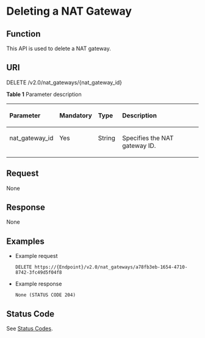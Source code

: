 # Deleting a NAT Gateway<a name="nat_api_0004"></a>

## Function<a name="section23460301"></a>

This API is used to delete a NAT gateway.

## URI<a name="section9816121"></a>

DELETE /v2.0/nat\_gateways/\{nat\_gateway\_id\}

**Table  1**  Parameter description

<a name="table285161395713"></a>
<table><thead align="left"><tr id="row12912101317577"><th class="cellrowborder" valign="top" width="22.57%" id="mcps1.2.5.1.1"><p id="p791271313579"><a name="p791271313579"></a><a name="p791271313579"></a>Parameter</p>
</th>
<th class="cellrowborder" valign="top" width="8.649999999999999%" id="mcps1.2.5.1.2"><p id="p1391221355716"><a name="p1391221355716"></a><a name="p1391221355716"></a>Mandatory</p>
</th>
<th class="cellrowborder" valign="top" width="12.9%" id="mcps1.2.5.1.3"><p id="p7912013105718"><a name="p7912013105718"></a><a name="p7912013105718"></a>Type</p>
</th>
<th class="cellrowborder" valign="top" width="55.879999999999995%" id="mcps1.2.5.1.4"><p id="p1191216131572"><a name="p1191216131572"></a><a name="p1191216131572"></a>Description</p>
</th>
</tr>
</thead>
<tbody><tr id="row1591281345717"><td class="cellrowborder" valign="top" width="22.57%" headers="mcps1.2.5.1.1 "><p id="p69121213115717"><a name="p69121213115717"></a><a name="p69121213115717"></a>nat_gateway_id</p>
</td>
<td class="cellrowborder" valign="top" width="8.649999999999999%" headers="mcps1.2.5.1.2 "><p id="p1291281325710"><a name="p1291281325710"></a><a name="p1291281325710"></a>Yes</p>
</td>
<td class="cellrowborder" valign="top" width="12.9%" headers="mcps1.2.5.1.3 "><p id="p179129138573"><a name="p179129138573"></a><a name="p179129138573"></a>String</p>
</td>
<td class="cellrowborder" valign="top" width="55.879999999999995%" headers="mcps1.2.5.1.4 "><p id="p20912111395719"><a name="p20912111395719"></a><a name="p20912111395719"></a>Specifies the NAT gateway ID.</p>
</td>
</tr>
</tbody>
</table>

## Request<a name="section56908304"></a>

None

## Response<a name="section42412694"></a>

None

## Examples<a name="section46169932"></a>

-   Example request

    ```
    DELETE https://{Endpoint}/v2.0/nat_gateways/a78fb3eb-1654-4710-8742-3fc49d5f04f8
    ```


-   Example response

    ```
    None (STATUS CODE 204)
    ```


## Status Code<a name="section48777045"></a>

See  [Status Codes](status-codes.md).

